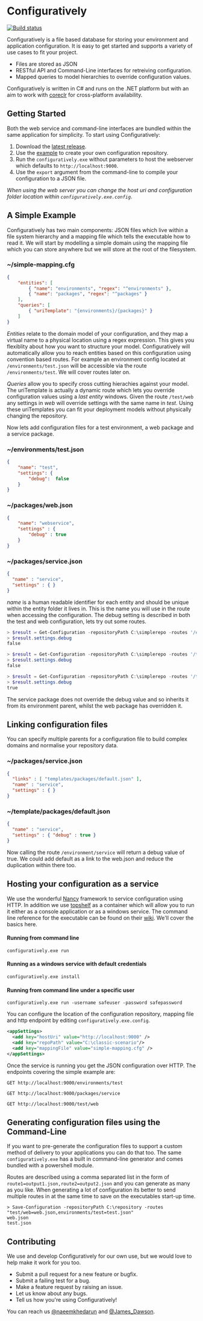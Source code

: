# Configuratively 

[![Build status](https://ci.appveyor.com/api/projects/status/mgcx695ybu7fr8ey?svg=true)](https://ci.appveyor.com/project/perceptile/configuratively)

Configuratively is a file based database for storing your environment and application configuration. It is easy to get started and supports a variety of use cases to fit your project.

* Files are stored as JSON
* RESTful API and Command-Line interfaces for retreiving configuration.
* Mapped queries to model hierarchies to override configuration values.

Configuratively is written in C# and runs on the .NET platform but with an aim to work with [coreclr](https://github.com/dotnet/coreclr) for cross-platform availability.

## Getting Started

Both the web service and command-line interfaces are bundled within the same application for simplicity. To start using Configuratively:

1. Download the [latest release](https://github.com/perceptile/Configuratively/releases/latest).
2. Use the [example](https://github.com/perceptile/Configuratively/tree/master/_testRepo/classic-scenario) to create your own configuration repository.
3. Run the `configuratively.exe` without parameters to host the webserver which defaults to `http://localhost:9000`.
4. Use the `export` argument from the command-line to compile your configuration to a JSON file.
 
*When using the web server you can change the host uri and configuration folder location within `configuratively.exe.config`*.

## A Simple Example

Configuratively has two main components: JSON files which live within a file system hierarchy and a mapping file which tells the executable how to read it. We will start by modelling a simple domain using the mapping file which you can store anywhere but we will store at the root of the filesystem.

### ~/simple-mapping.cfg
```json
{
    "entities": [
        { "name": "environments", "regex": "^environments" },
        { "name": "packages", "regex": "^packages" }
    ],
    "queries": [
        { "uriTemplate": "{environments}/{packages}" }
    ]
}
```

*Entities* relate to the domain model of your configuration, and they map a virtual name to a physical location using a regex expression. This gives you flexiblity about how you want to structure your model. Configuratively will automatically allow you to reach entities based on this configuration using convention based routes. For example an environment config located at `/environments/test.json` will be accessible via the route `/environments/test`. We will cover routes later on.

*Queries* allow you to specify cross cutting hierachies against your model. The uriTemplate is actually a dynamic route which lets you override configuration values using a *last entity* windows. Given the route `/test/web` any settings in _web_ will override settings with the same name in _test_. Using these uriTemplates you can fit your deployment models without physically changing the repository.

Now lets add configuration files for a test environment, a web package and a service package.

### ~/environments/test.json
```json
{
	"name": "test",
    "settings": {
        "debug":  false
    }
}
```

### ~/packages/web.json
```json
{
	"name": "webservice",
	"settings" : {
		"debug" : true 
	}
}
```

### ~/packages/service.json
```json
{
  "name" : "service",
  "settings" : { }
}
```

*name* is a human readable identifier for each entity and should be unique within the entity folder it lives in. This is the name you will use in the route when accessing the configuration. The debug setting is described in both the test and web configuration, lets try out some routes.

```powershell
> $result = Get-Configuration -repositoryPath C:\simplerepo -routes '/environments/test'
> $result.settings.debug
false

> $result = Get-Configuration -repositoryPath C:\simplerepo -routes '/test/service'
> $result.settings.debug
false

> $result = Get-Configuration -repositoryPath C:\simplerepo -routes '/test/web'
> $result.settings.debug
true
```

The service package does not override the debug value and so inherits it from its environment parent, whilst the web package has overridden it. 

## Linking configuration files

You can specify multiple parents for a configuration file to build complex domains and normalise your repository data. 

### ~/packages/service.json
```json
{
  "links" : [ "templates/packages/default.json" ],
  "name" : "service",
  "settings" : { }
}
```

### ~/template/packages/default.json
```json
{
  "name" : "service",
  "settings" : { "debug" : true }
}
```

Now calling the route `/environment/service` will return a debug value of true. We could add default as a link to the web.json and reduce the duplication within there too.

## Hosting your configuration as a service

We use the wonderful [Nancy](http://nancyfx.org/) framework to service configuration using HTTP. In addition we use [topshelf](http://topshelf-project.com/) as a container which will allow you to run it either as a console application or as a windows service. The command line reference for the executable can be found on their [wiki](http://docs.topshelf-project.com/en/latest/overview/commandline.html). We'll cover the basics here.

#### Running from command line

    configuratively.exe run 

#### Running as a windows service with default credentials

    configuratively.exe install
    
#### Running from command line under a specific user

    configuratively.exe run -username safeuser -password safepassword
    
You can configure the location of the configuration repository, mapping file and http endpoint by editing `configuratively.exe.config`. 

```xml
<appSettings>
  <add key="hostUri" value="http://localhost:9000" />
  <add key="repoPath" value="C:\classic-scenario"/>
  <add key="mappingFile" value="simple-mapping.cfg" />
</appSettings>
```

Once the service is running you get the JSON configuration over HTTP. The endpoints covering the simple example are:

    GET http://localhost:9000/environments/test
    
    GET http://localhost:9000/packages/service
    
    GET http://localhost:9000/test/web

## Generating configuration files using the Command-Line 

If you want to pre-generate the configuration files to support a custom method of delivery to your applications you can do that too. The same `configuratively.exe` has a built in command-line generator and comes bundled with a powershell module.

Routes are described using a comma separated list in the form of `route1=output1.json,route2=output2.json` and you can generate as many as you like. When generating a lot of configuration its better to send multiple routes in at the same time to save on the executables start-up time.

    > Save-Configuration -repositoryPath C:\repository -routes "test/web=web.json,environments/test=test.json"
    web.json
    test.json
    
## Contributing

We use and develop Configuratively for our own use, but we would love to help make it work for you too.

* Submit a pull request for a new feature or bugfix.
* Submit a failing test for a bug.
* Make a feature request by raising an issue.
* Let us know about any bugs.
* Tell us how you're using Configuratively!

You can reach us [@naeemkhedarun](https://twitter.com/naeemkhedarun) and [@James_Dawson](https://twitter.com/James_Dawson).
